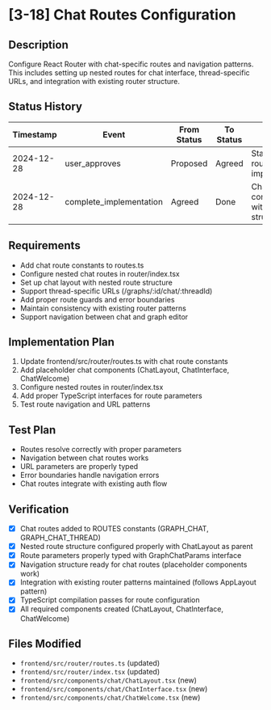 # [3-18] Chat Routes Configuration

## Description
Configure React Router with chat-specific routes and navigation patterns. This includes setting up nested routes for chat interface, thread-specific URLs, and integration with existing router structure.

## Status History
| Timestamp | Event | From Status | To Status | Details | User |
|-----------|-------|-------------|-----------|---------|------|
| 2024-12-28 | user_approves | Proposed | Agreed | Starting chat routes implementation | User |
| 2024-12-28 | complete_implementation | Agreed | Done | Chat routes configured with nested structure | AI_Agent |

## Requirements
- Add chat route constants to routes.ts
- Configure nested chat routes in router/index.tsx
- Set up chat layout with nested route structure
- Support thread-specific URLs (/graphs/:id/chat/:threadId)
- Add proper route guards and error boundaries
- Maintain consistency with existing router patterns
- Support navigation between chat and graph editor

## Implementation Plan
1. Update frontend/src/router/routes.ts with chat route constants
2. Add placeholder chat components (ChatLayout, ChatInterface, ChatWelcome)
3. Configure nested routes in router/index.tsx
4. Add proper TypeScript interfaces for route parameters
5. Test route navigation and URL patterns

## Test Plan
- Routes resolve correctly with proper parameters
- Navigation between chat routes works
- URL parameters are properly typed
- Error boundaries handle navigation errors
- Chat routes integrate with existing auth flow

## Verification
- [x] Chat routes added to ROUTES constants (GRAPH_CHAT, GRAPH_CHAT_THREAD)
- [x] Nested route structure configured properly with ChatLayout as parent
- [x] Route parameters properly typed with GraphChatParams interface  
- [x] Navigation structure ready for chat routes (placeholder components work)
- [x] Integration with existing router patterns maintained (follows AppLayout pattern)
- [x] TypeScript compilation passes for route configuration
- [x] All required components created (ChatLayout, ChatInterface, ChatWelcome)

## Files Modified
- `frontend/src/router/routes.ts` (updated)
- `frontend/src/router/index.tsx` (updated)
- `frontend/src/components/chat/ChatLayout.tsx` (new)
- `frontend/src/components/chat/ChatInterface.tsx` (new)
- `frontend/src/components/chat/ChatWelcome.tsx` (new) 